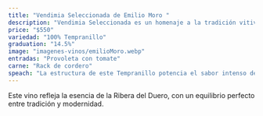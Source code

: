 ```yaml
---
title: "Vendimia Seleccionada de Emilio Moro "
description: "Vendimia Seleccionada es un homenaje a la tradición vitivinícola de la familia Moro en Ribera del Duero. Con una cuidadosa selección de uvas Tempranillo de viñedos antiguos, este vino expresa el compromiso de la bodega con la calidad."
price: "$550"
variedad: "100% Tempranillo"
graduation: "14.5%"
image: "imagenes-vinos/emilioMoro.webp"
entradas: "Provoleta con tomate"
carne: "Rack de cordero"
speach: "La estructura de este Tempranillo potencia el sabor intenso del queso provoleta y también un Rack de cordero. Los taninos bien integrados y el toque de roble complementan la riqueza de estos platillos, creando un maridaje lleno de carácter y profundidad."
---
```


Este vino refleja la esencia de la Ribera del Duero, con un equilibrio perfecto entre tradición y modernidad.
